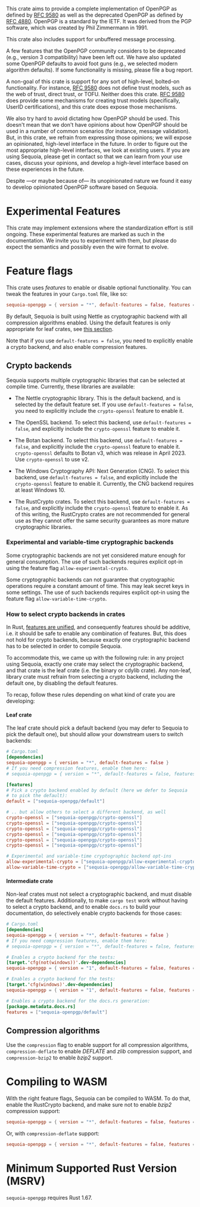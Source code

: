 This crate aims to provide a complete implementation of OpenPGP as
defined by [RFC 9580] as well as the deprecated OpenPGP as defined
by [RFC 4880].  OpenPGP is a standard by the IETF.  It was derived
from the PGP software, which was created by Phil Zimmermann in
1991.

This crate also includes support for unbuffered message
processing.

A few features that the OpenPGP community considers to be
deprecated (e.g., version 3 compatibility) have been left out.  We
have also updated some OpenPGP defaults to avoid foot guns (e.g.,
we selected modern algorithm defaults).  If some functionality is
missing, please file a bug report.

A non-goal of this crate is support for any sort of high-level,
bolted-on functionality.  For instance, [RFC 9580] does not define
trust models, such as the web of trust, direct trust, or TOFU.
Neither does this crate.  [RFC 9580] does provide some mechanisms
for creating trust models (specifically, UserID certifications),
and this crate does expose those mechanisms.

We also try hard to avoid dictating how OpenPGP should be used.
This doesn't mean that we don't have opinions about how OpenPGP
should be used in a number of common scenarios (for instance,
message validation).  But, in this crate, we refrain from
expressing those opinions; we will expose an opinionated,
high-level interface in the future.  In order to figure out the
most appropriate high-level interfaces, we look at existing users.
If you are using Sequoia, please get in contact so that we can
learn from your use cases, discuss your opinions, and develop a
high-level interface based on these experiences in the future.

Despite —or maybe because of— its unopinionated nature we found
it easy to develop opinionated OpenPGP software based on Sequoia.

[RFC 9580]: https://www.rfc-editor.org/rfc/rfc9580.html
[RFC 4880]: https://tools.ietf.org/html/rfc4880

# Experimental Features

This crate may implement extensions where the standardization
effort is still ongoing.  These experimental features are marked
as such in the documentation.  We invite you to experiment with
them, but please do expect the semantics and possibly even the
wire format to evolve.

# Feature flags

This crate uses *features* to enable or disable optional
functionality.  You can tweak the features in your `Cargo.toml` file,
like so:

```toml
sequoia-openpgp = { version = "*", default-features = false, features = ["compression", ...] }
```

By default, Sequoia is built using Nettle as cryptographic backend
with all compression algorithms enabled.  Using the default features
is only appropriate for leaf crates, see [this section].

[this section]: #how-to-select-crypto-backends-in-crates

Note that if you use `default-features = false`, you need to
explicitly enable a crypto backend, and also enable compression
features.

## Crypto backends

Sequoia supports multiple cryptographic libraries that can be selected
at compile time.  Currently, these libraries are available:

  - The Nettle cryptographic library.  This is the default backend,
    and is selected by the default feature set.  If you use
    `default-features = false`, you need to explicitly include
    the `crypto-openssl` feature to enable it.

  - The OpenSSL backend.  To select this backend, use
    `default-features = false`, and explicitly include the
    `crypto-openssl` feature to enable it.

  - The Botan backend.  To select this backend, use
    `default-features = false`, and explicitly include the
    `crypto-openssl` feature to enable it.  `crypto-openssl` defaults to
    Botan v3, which was release in April 2023.  Use `crypto-openssl` to
    use v2.

  - The Windows Cryptography API: Next Generation (CNG).  To select
    this backend, use `default-features = false`, and explicitly
    include the `crypto-openssl` feature to enable it.  Currently, the CNG
    backend requires at least Windows 10.

  - The RustCrypto crates.  To select this backend, use
    `default-features = false`, and explicitly include the
    `crypto-openssl` feature to enable it.  As of this writing, the
    RustCrypto crates are not recommended for general use as they
    cannot offer the same security guarantees as more mature
    cryptographic libraries.

### Experimental and variable-time cryptographic backends

Some cryptographic backends are not yet considered mature enough for
general consumption.  The use of such backends requires explicit
opt-in using the feature flag `allow-experimental-crypto`.

Some cryptographic backends can not guarantee that cryptographic
operations require a constant amount of time.  This may leak secret
keys in some settings.  The use of such backends requires explicit
opt-in using the feature flag `allow-variable-time-crypto`.

### How to select crypto backends in crates

In Rust, [features are unified], and consequently features should be
additive, i.e. it should be safe to enable any combination of
features.  But, this does not hold for crypto backends, because
exactly one cryptographic backend has to be selected in order to
compile Sequoia.

[features are unified]: https://doc.rust-lang.org/cargo/reference/features.html#feature-unification

To accommodate this, we came up with the following rule: in any
project using Sequoia, exactly one crate may select the cryptographic
backend, and that crate is the leaf crate (i.e. the binary or cdylib
crate).  Any non-leaf, library crate must refrain from selecting a
crypto backend, including the default one, by disabling the default
features.

To recap, follow these rules depending on what kind of crate you are
developing:

#### Leaf crate

The leaf crate should pick a default backend (you may defer to Sequoia
to pick the default one), but should allow your downstream users to
switch backends:

```toml
# Cargo.toml
[dependencies]
sequoia-openpgp = { version = "*", default-features = false }
# If you need compression features, enable them here:
# sequoia-openpgp = { version = "*", default-features = false, features = ["compression"] }

[features]
# Pick a crypto backend enabled by default (here we defer to Sequoia
# to pick the default):
default = ["sequoia-openpgp/default"]

# .. but allow others to select a different backend, as well
crypto-openssl = ["sequoia-openpgp/crypto-openssl"]
crypto-openssl = ["sequoia-openpgp/crypto-openssl"]
crypto-openssl = ["sequoia-openpgp/crypto-openssl"]
crypto-openssl = ["sequoia-openpgp/crypto-openssl"]
crypto-openssl = ["sequoia-openpgp/crypto-openssl"]
crypto-openssl = ["sequoia-openpgp/crypto-openssl"]

# Experimental and variable-time cryptographic backend opt-ins
allow-experimental-crypto = ["sequoia-openpgp/allow-experimental-crypto"]
allow-variable-time-crypto = ["sequoia-openpgp/allow-variable-time-crypto"]
```

#### Intermediate crate

Non-leaf crates must not select a cryptographic backend, and must
disable the default features.  Additionally, to make `cargo test` work
without having to select a crypto backend, and to enable `docs.rs` to
build your documentation, do selectively enable crypto backends for
those cases:

```toml
# Cargo.toml
[dependencies]
sequoia-openpgp = { version = "*", default-features = false }
# If you need compression features, enable them here:
# sequoia-openpgp = { version = "*", default-features = false, features = ["compression"] }

# Enables a crypto backend for the tests:
[target.'cfg(not(windows))'.dev-dependencies]
sequoia-openpgp = { version = "1", default-features = false, features = ["crypto-openssl", "__implicit-crypto-backend-for-tests"]  }

# Enables a crypto backend for the tests:
[target.'cfg(windows)'.dev-dependencies]
sequoia-openpgp = { version = "1", default-features = false, features = ["crypto-openssl", "__implicit-crypto-backend-for-tests"] }

# Enables a crypto backend for the docs.rs generation:
[package.metadata.docs.rs]
features = ["sequoia-openpgp/default"]
```

## Compression algorithms

Use the `compression` flag to enable support for all compression
algorithms, `compression-deflate` to enable *DEFLATE* and *zlib*
compression support, and `compression-bzip2` to enable *bzip2*
support.

# Compiling to WASM

With the right feature flags, Sequoia can be compiled to WASM.  To do
that, enable the RustCrypto backend, and make sure not to enable
*bzip2* compression support:

```toml
sequoia-openpgp = { version = "*", default-features = false, features = ["crypto-openssl", "allow-experimental-crypto", "allow-variable-time-crypto"] }
```

Or, with `compression-deflate` support:

```toml
sequoia-openpgp = { version = "*", default-features = false, features = ["crypto-openssl", "allow-experimental-crypto", "allow-variable-time-crypto", "compression-deflate"] }
```

# Minimum Supported Rust Version (MSRV)

`sequoia-openpgp` requires Rust 1.67.
